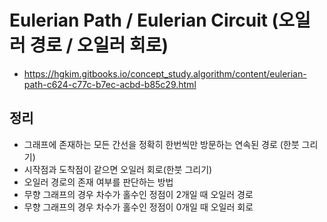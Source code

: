 # Eulerian Path / Eulerian Circuit (오일러 경로 / 오일러 회로)

- https://hgkim.gitbooks.io/concept_study.algorithm/content/eulerian-path-c624-c77c-b7ec-acbd-b85c29.html

## 정리
- 그래프에 존재하는 모든 간선을 정확히 한번씩만 방문하는 연속된 경로 (한붓 그리기)
- 시작점과 도착점이 같으면 오일러 회로(한붓 그리기)
- 오일러 경로의 존재 여부를 판단하는 방법
- 무향 그래프의 경우 차수가 홀수인 정점이 2개일 때 오일러 경로
- 무향 그래프의 경우 차수가 홀수인 정점이 0개일 때 오일러 회로
